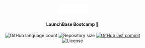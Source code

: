 <h1 align="center">
    <img alt="Foodfy" title="#Foodfy" src="public/assets/logo.png" width="100px" />
</h1>

<h4 align="center"> 
	LaunchBase Bootcamp 🚀
</h4>
<p align="center">
 
 <img alt="GitHub language count" src="https://img.shields.io/github/languages/count/N0N4T0/foodfy?color=%2304D361">
  
 <img alt="Repository size" src="https://img.shields.io/github/repo-size/N0N4T0/foodfy">

  <a href="https://github.com/viniciusmoreeira/foodfy/commits/master">
    <img alt="GitHub last commit" src="https://img.shields.io/github/last-commit/N0N4T0/foodfy">
  </a>
  
  <img alt="License" src="https://img.shields.io/badge/license-MIT-brightgreen">
</p>

